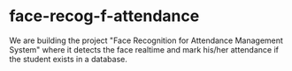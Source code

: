 # face-recog-f-attendance
We are building the project "Face Recognition for Attendance Management System" where it detects the face realtime and mark his/her attendance if the student exists in a database.
